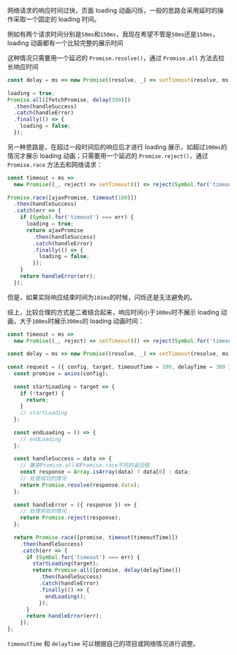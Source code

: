 网络请求的响应时间过快，页面 loading 动画闪烁，一般的思路会采用延时的操作采取一个固定的 loading 时间。

例如有两个请求时间分别是`50ms`和`150ms`，我现在希望不管是`50ms`还是`150ms`，loading 动画都有一个比较完整的展示时间

这种情况只需要用一个延迟的 `Promise.resolve()`，通过 `Promise.all` 方法去拉长响应时间

```js
const delay = ms => new Promise((resolve, _) => setTimeout(resolve, ms));  
  
loading = true;
Promise.all([fetchPromise, delay(300)])  
  .then(handleSuccess)  
  .catch(handleError)  
  .finally(() => {  
    loading = false;  
  });
```

另一种思路是，在超过一段时间后的响应后才进行 loading 展示，如超过`100ms`的情况才展示 loading 动画；只需要用一个延迟的 `Promise.reject()`，通过 `Promise.race` 方法去和网络请求：
```js
const timeout = ms =>  
  new Promise((_, reject) => setTimeout(() => reject(Symbol.for('timeout')), ms));  
  
Promise.race([ajaxPromise, timeout(100)])  
  .then(handleSuccess)  
  .catch(err => {  
    if (Symbol.for('timeout') === err) {  
      loading = true;  
      return ajaxPromise  
        .then(handleSuccess)  
        .catch(handleError)  
        .finally(() => {  
          loading = false;  
        });  
    }  
    return handleError(err);  
  });
```

但是，如果实际响应结束时间为`101ms`的时候，闪烁还是无法避免的。

综上，比较合理的方式是二者结合起来，响应时间小于`100ms`时不展示 loading 动画，大于`100ms`时展示`300ms`的 loading 动画时间：

```js
const timeout = ms =>  
  new Promise((_, reject) => setTimeout(() => reject(Symbol.for('timeout')), ms));  
  
const delay = ms => new Promise((resolve, _) => setTimeout(resolve, ms));  
  
const request = ({ config, target, timeoutTime = 100, delayTime = 300 }) => {    
  const promise = axios(config);  
  
  const startLoading = target => {  
    if (!target) {  
      return;  
    }  
    // startLoading  
  };  
  
  const endLoading = () => {  
    // endLoading  
  };  
  
  const handleSuccess = data => {  
    // 兼容Promise.all和Promise.race不同的返回值  
    const response = Array.isArray(data) ? data[0] : data;  
    // 处理成功的情况  
    return Promise.resolve(response.data);  
  };  
  
  const handleError = ({ response }) => {  
    // 处理失败的情况  
    return Promise.reject(response);  
  };  
  
  return Promise.race([promise, timeout(timeoutTime)])  
    .then(handleSuccess)  
    .catch(err => {  
      if (Symbol.for('timeout') === err) {  
        startLoading(target);  
        return Promise.all([promise, delay(delayTime)])  
          .then(handleSuccess)  
          .catch(handleError)  
          .finally(() => {  
            endLoading();  
          });  
      }  
      return handleError(err);  
    });  
};
```

`timeoutTime` 和 `delayTime` 可以根据自己的项目或网络情况进行调整。